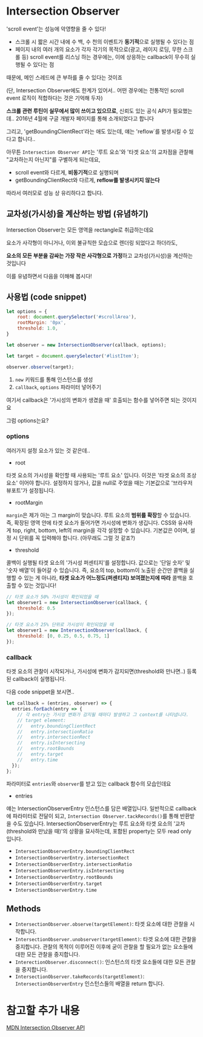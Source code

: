 # Intersection Observer

'scroll event'는 성능에 악영향을 줄 수 있다!

- 스크롤 시 짧은 시간 내에 수 백, 수 천의 이벤트가 **동기적**으로 실행될 수 있다는 점
- 페이지 내의 여러 개의 요소가 각자 각기의 목적으로(광고, 레이지 로딩, 무한 스크롤 등) scroll event를 리스닝 하는 경우에는, 이에 상응하는 callback이 무수히 실행될 수 있다는 점

때문에, 메인 스레드에 큰 부하를 줄 수 있다는 것이죠

(단, Intersection Observer에도 한계가 있어서.. 어떤 경우에는 전통적인 scroll event 로직이 적합하다는 것은 기억해 두자)

**스크롤 관련 루틴이 실무에서 많이 쓰이고 있으므로**, 신뢰도 있는 공식 API가 필요했는데.. 2016년 4월에 구글 개발자 페이지를 통해 소개되었다고 합니다

그리고, 'getBoundingClientRect'라는 애도 있는데, 얘는 'reflow`를 발생시킬 수 있다고 합니다..

아무튼 `Intersection Observer API`는 '루트 요소'와 '타겟 요소'의 교차점을 관찰해 "교차하는지 아닌지"를 구별하게 되는데요,

- scroll event와 다르게, **비동기적**으로 실행되며
- getBoundingClientRect와 다르게, **reflow를 발생시키지 않는다**

따라서 여러모로 성능 상 유리하다고 합니다.

## 교차성(가시성)을 계산하는 방법 (유념하기)

Intersection Observer는 모든 영역을 rectangle로 취급하는데요

요소가 사각형이 아니거나, 이외 불규칙한 모습으로 렌더링 되었다고 하더라도,

**요소의 모든 부분을 감싸는 가장 작은 사각형으로 가정**하고 교차성(가시성)을 계산하는 것입니다

이를 유념하면서 다음을 이해해 봅시다!

## 사용법 (code snippet)

```js
let options = {
    root: document.querySelector('#scrollArea'),
    rootMargin: '0px',
    threshold: 1.0,
}

let observer = new IntersectionObserver(callback, options);

let target = document.querySelector('#listItem');

observer.observe(target);
```

1. `new` 키워드를 통해 인스턴스를 생성
2. `callback`, `options` 파라미터 넣어주기


여기서 callback은 '가시성의 변화가 생겼을 때' 호출되는 함수를 넣어주면 되는 것이지요

그럼 options는요?

### options

여러가지 설정 요소가 있는 것 같은데..

- root

타겟 요소의 가시성을 확인할 때 사용되는 '루트 요소' 입니다. 이것은 '타겟 요소의 조상 요소' 이어야 합니다. 설정하지 않거나, 값을 null로 주었을 때는 기본값으로 '브라우저 뷰포트'가 설정됩니다.

- rootMargin

`margin`은 제가 아는 그 margin이 맞습니다. 루트 요소의 **범위를 확장**할 수 있습니다. 즉, 확장된 영역 안에 타겟 요소가 들어가면 가시성에 변화가 생깁니다. CSS와 유사하게 top, right, bottom, left의 margin을 각각 설정할 수 있습니다. 기본값은 0이며, 설정 시 단위를 꼭 입력해야 합니다. (아무래도 그럴 것 같죠?)

- threshold

콜백이 실행될 타겟 요소의 '가시성 퍼센티지'를 설정합니다. 값으로는 '단일 숫자' 및 '숫자 배열'이 들어갈 수 있습니다. 즉, 요소의 top, bottom이 노출된 순간만 콜백을 실행할 수 있는 게 아니라, **타겟 요소가 어느정도(퍼센티지) 보여졌는지에 따라** 콜백을 호출할 수 있는 것입니다!

```js
// 타겟 요소가 50% 가시성이 확인되었을 때
let observer1 = new IntersectionObserver(callback, {
	threshold: 0.5
});

// 타겟 요소가 25% 단위로 가시성이 확인되었을 때
let observer1 = new IntersectionObserver(callback, {
	threshold: [0, 0.25, 0.5, 0.75, 1]
});
```

### callback

타겟 요소의 관찰이 시작되거나, 가시성에 변화가 감지되면(threshold와 만나면..) 등록된 callback이 실행됩니다.

다음 code snippet을 보시면..

```js
let callback = (entries, observer) => {
  entries.forEach(entry => {
    // 각 entry는 가시성 변화가 감지될 때마다 발생하고 그 context를 나타냅니다.
    // target element:
    //   entry.boundingClientRect
    //   entry.intersectionRatio
    //   entry.intersectionRect
    //   entry.isIntersecting
    //   entry.rootBounds
    //   entry.target
    //   entry.time
  });
};
```

파라미터로 `entries`와 `observer`를 받고 있는 callback 함수의 모습인데요

- entries

얘는 IntersectionObserverEntry 인스턴스를 담은 배열입니다. 일반적으로 callback에 파라미터로 전달이 되고, `Intersection Observer.tackRecords()`를 통해 반환받을 수도 있습니다. IntersectionObserverEntry는 루트 요소와 타겟 요소의 '교차(threshold와 만났을 때)'의 상황을 묘사하는데, 포함된 property는 모두 read only 입니다.

- `IntersectionObserverEntry.boundingClientRect`
- `IntersectionObserverEntry.intersectionRect`
- `IntersectionObserverEntry.intersectionRatio`
- `IntersectionObserverEntry.isIntersecting`
- `IntersectionObserverEntry.rootBounds`
- `IntersectionObserverEntry.target`
- `IntersectionObserverEntry.time`

## Methods

- `IntersectionObserver.observe(targetElement)`: 타겟 요소에 대한 관찰을 시작합니다.
- `IntersectionObserver.unobserver(targetElement)`: 타겟 요소에 대한 관찰을 중지합니다. 관찰의 목적이 이루어진 이후에 굳이 관찰을 할 필요가 없는 요소들에 대한 모든 관찰을 중지합니다.
- `InterectionObserver.disconnect()`: 인스턴스의 타겟 요소들에 대한 모든 관찰을 중지합니다.
- `IntersectionObserver.takeRecords(targetElement)`: `IntersectionObserverEntry` 인스턴스들의 배열을 return 합니다.

# 참고할 추가 내용

[MDN Intersection Observer API](https://developer.mozilla.org/ko/docs/Web/API/Intersection_Observer_API)
